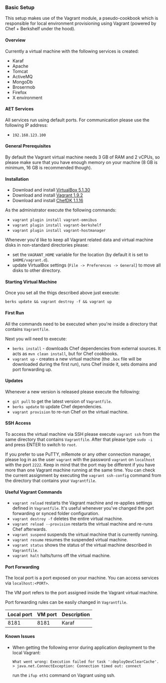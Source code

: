 ### Basic Setup

This setup makes use of the Vagrant module, a pseudo-cookbook which is responsible for local environment provisioning using Vagrant (powered by Chef + Berkshelf under the hood).

#### Overview

Currently a virtual machine with the following services is created:

* Karaf
* Apache
* Tomcat
* ActiveMQ
* MongoDb
* Brosermob
* Firefox
* X environment

#### AET Services

All services run using default ports. For communication please use the following IP address:

* `192.168.123.100`

#### General Prerequisites

By default the Vagrant virtual machine needs 3 GB of RAM and 2 vCPUs, so please make sure that you have enough memory on your machine (8 GB is minimum, 16 GB is recommended though).

#### Installation

* Download and install [VirtualBox 5.1.30](https://www.virtualbox.org/wiki/Download_Old_Builds_5_1)
* Download and install [Vagrant 1.9.2](https://releases.hashicorp.com/vagrant/)
* Download and install [ChefDK 1.1.16](https://downloads.chef.io/chef-dk/)

As the administrator execute the following commands:

* `vagrant plugin install vagrant-omnibus`
* `vagrant plugin install vagrant-berkshelf`
* `vagrant plugin install vagrant-hostmanager`

Whenever you'd like to keep all Vagrant related data and virtual machine disks in non-standard directories please:

* set the `VAGRANT_HOME` variable for the location (by default it is set to `$HOME/vagrant.d`).
* update VirtualBox settings (`File -> Preferences -> General`) to move all disks to other directory.

#### Starting Virtual Machine

Once you set all the thigs described above just execute:

```
berks update && vagrant destroy -f && vagrant up
```

#### First Run

All the commands need to be executed when you're inside a directory that contains `Vagrantfile`.

Next you will need to execute:

* `berks install` - downloads Chef dependencies from external sources. It acts as `mvn clean install`, but for Chef cookbooks.
* `vagrant up` - creates a new virtual machine (the `.box` file will be downloaded during the first run), runs Chef inside it, sets domains and port forwarding up.

#### Updates

Whenever a new version is released please execute the following:

* `git pull` to get the latest version of `Vagrantfile`.
* `berks update` to update Chef dependencies.
* `vagrant provision` to re-run Chef on the virtual machine.

#### SSH Access

To access the virtual machine via SSH please execute `vagrant ssh` from the same directory that contains `Vagrantfile`. After that please type `sudo -i` and press ENTER to switch to `root`.

If you prefer to use PuTTY, mRemote or any other connection manager, please log in as the user `vagrant` with the password `vagrant` on `localhost` with the port `2222`. Keep in mind that the port may be different if you have more than one Vagrant machine running at the same time. You can check the current assignment by executing the `vagrant ssh-config` command from the directory that contains your `Vagrantfile`.

#### Useful Vagrant Commands

* `vagrant reload` restarts the Vagrant machine and re-applies settings defined in
  `Vagrantfile`. It's useful whenever you've changed the port forwarding or synced
  folder configuration.
* `vagrant destroy -f` deletes the entire virtual machine.
* `vagrant reload --provision` restarts the virtual machine and re-runs Chef
  afterwards.
* `vagrant suspend` suspends the virtual machine that is currently running.
* `vagrant resume` resumes the suspended virtual machine.
* `vagrant status` shows the status of the virtual machine described in `Vagrantfile`.
* `vagrant halt` halts/turns off the virtual machine.

#### Port Forwarding

The local port is a port exposed on your machine. You can access services via `localhost:<PORT>`.

The VM port refers to the port assigned inside the Vagrant virtual machine.

Port forwarding rules can be easily changed in `Vagrantfile`.

| Local port | VM port | Description |
| ---------- | ------- | ----------- |
| 8181       | 8181    | Karaf       |


#### Known Issues

* When getting the following error during application deployment to the local Vagrant:
    ```
    What went wrong: Execution failed for task ':deployDevClearCache'. > java.net.ConnectException: Connection timed out: connect
    ```
    run the `ifup eth1` command on Vagrant using ssh.
